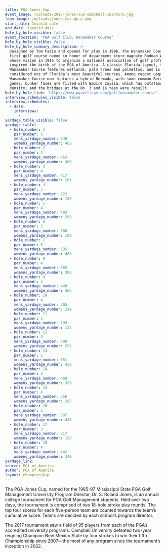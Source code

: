 ```yaml
---
title: PGA Jones Cup
event_image: /uploads/2017-jones-cup-campbell-1024x576.jpg
logo_image: /uploads/jones-cup-gm-p.png
start_date: Invalid date
end_date: Invalid date
hole_by_hole_visible: false
event_location: 'PGA Golf Club, Wanamaker Course'
hole_by_hole_visible: false
hole_by_hole_summary_description: >-
  Designed by Tom Fazio and opened for play in 1996, the Wanamaker Course is the
  first golf course named in honor of department store magnate Rodman Wanamaker,
  whose vision in 1916 to organize a national association of golf professionals
  inspired the birth of the PGA of America. A classic Florida layout, the
  Wanamaker Course features wetlands, palm trees and palmettos, and is
  considered one of Florida’s most beautiful courses. Among recent upgrades, the
  Wanamaker Course now features a hybrid Bermuda, with some common Bermuda
  genes; bunker faces are filled with Empire zoysia, which has outstanding
  density; and the bridges at the No. 3 and 16 tees were rebuilt.
hole_by_hole_link: 'https://www.pgavillage.com/golf/wanamaker-course'
interview_schedules_visible: false
interview_schedules:
  - date:
    interviews:
      -
yardage_table_visible: false
yardage_table:
  - hole_number: 1
    par_number: 5
    mens_yardage_number: 548
    womens_yardage_number: 460
  - hole_number: 2
    par_number: 4
    mens_yardage_number: 463
    womens_yardage_number: 369
  - hole_number: 3
    par_number: 4
    mens_yardage_number: 417
    womens_yardage_number: 281
  - hole_number: 4
    par_number: 3
    mens_yardage_number: 222
    womens_yardage_number: 159
  - hole_number: 5
    par_number: 4
    mens_yardage_number: 403
    womens_yardage_number: 293
  - hole_number: 6
    par_number: 3
    mens_yardage_number: 180
    womens_yardage_number: 109
  - hole_number: 7
    par_number: 5
    mens_yardage_number: 535
    womens_yardage_number: 483
  - hole_number: 8
    par_number: 4
    mens_yardage_number: 365
    womens_yardage_number: 308
  - hole_number: 9
    par_number: 4
    mens_yardage_number: 449
    womens_yardage_number: 365
  - hole_number: 10
    par_number: 4
    mens_yardage_number: 365
    womens_yardage_number: 319
  - hole_number: 11
    par_number: 3
    mens_yardage_number: 199
    womens_yardage_number: 123
  - hole_number: 12
    par_number: 4
    mens_yardage_number: 400
    womens_yardage_number: 292
  - hole_number: 13
    par_number: 5
    mens_yardage_number: 551
    womens_yardage_number: 430
  - hole_number: 14
    par_number: 4
    mens_yardage_number: 460
    womens_yardage_number: 359
  - hole_number: 15
    par_number: 4
    mens_yardage_number: 356
    womens_yardage_number: 287
  - hole_number: 16
    par_number: 5
    mens_yardage_number: 507
    womens_yardage_number: 438
  - hole_number: 17
    par_number: 3
    mens_yardage_number: 217
    womens_yardage_number: 158
  - hole_number: 18
    par_number: 4
    mens_yardage_number: 442
    womens_yardage_number: 340
yardage_link:
source: PGA of America
author: PGA of America
layout: championship
---
```


The PGA Jones Cup, named for the 1985-97 Mississippi State PGA Golf Management University Program Director, Dr. S. Roland Jones, is an annual college tournament for PGA Golf Management students. Held over two days, the tournament is comprised of two 18-hole stroke play rounds. The top four scores for each five-person team are counted towards the team’s cumulative score. Teams are decided by each school’s program director.

The 2017 tournament saw a field of 95 players from each of the PGA’s accredited university programs. Campbell University defeated two-year reigning Champion New Mexico State by four strokes to win their fifth Championship since 2007—the most of any program since the tournament’s inception in 2002.